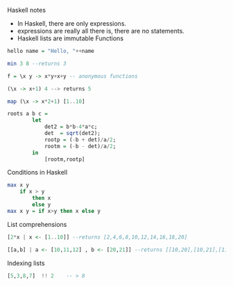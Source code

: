 Haskell notes
- In Haskell, there are only expressions.
- expressions are really all there is, there are no statements.
- Haskell lists are immutable
Functions
```Haskell
hello name = "Hello, "++name

min 3 8 --returns 3

f = \x y -> x*y+x+y -- anonymous functions

(\x -> x+1) 4 --> returns 5

map (\x -> x*2+1) [1..10]
```
```Haskell
roots a b c = 
        let
            det2 = b*b-4*a*c;
            det  = sqrt(det2);
            rootp = (-b + det)/a/2;
            rootm = (-b - det)/a/2;
        in
            [rootm,rootp]
```
Conditions in Haskell
```Haskell
max x y
    if x > y
        then x
        else y
max x y = if x>y then x else y
```
List comprehensions
```Haskell
[2*x | x <- [1..10]] --returns [2,4,6,8,10,12,14,16,18,20]

[[a,b] | a <- [10,11,12] , b <- [20,21]] --returns [[10,20],[10,21],[11,20],[11,21],[12,20],[12,21]]
```
Indexing lists
```Haskell
[5,3,8,7]  !! 2    -- > 8
```
